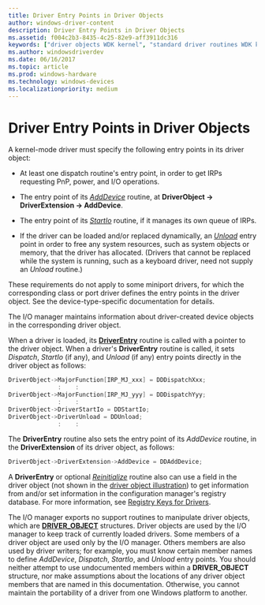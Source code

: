 ```yaml
---
title: Driver Entry Points in Driver Objects
author: windows-driver-content
description: Driver Entry Points in Driver Objects
ms.assetid: f004c2b3-8435-4c25-82e9-aff3911dc316
keywords: ["driver objects WDK kernel", "standard driver routines WDK kernel , driver objects", "driver routines WDK kernel , driver objects", "routines WDK kernel , driver objects", "objects WDK driver objects", "entry points WDK kernel", "driver entry points WDK kernel"]
ms.author: windowsdriverdev
ms.date: 06/16/2017
ms.topic: article
ms.prod: windows-hardware
ms.technology: windows-devices
ms.localizationpriority: medium
---
```


# Driver Entry Points in Driver Objects





A kernel-mode driver must specify the following entry points in its driver object:

-   At least one dispatch routine's entry point, in order to get IRPs requesting PnP, power, and I/O operations.

-   The entry point of its [*AddDevice*](https://msdn.microsoft.com/library/windows/hardware/ff540521) routine, at **DriverObject -&gt; DriverExtension -&gt; AddDevice**.

-   The entry point of its [*StartIo*](https://msdn.microsoft.com/library/windows/hardware/ff563858) routine, if it manages its own queue of IRPs.

-   If the driver can be loaded and/or replaced dynamically, an [*Unload*](https://msdn.microsoft.com/library/windows/hardware/ff564886) entry point in order to free any system resources, such as system objects or memory, that the driver has allocated. (Drivers that cannot be replaced while the system is running, such as a keyboard driver, need not supply an *Unload* routine.)

These requirements do not apply to some miniport drivers, for which the corresponding class or port driver defines the entry points in the driver object. See the device-type-specific documentation for details.

The I/O manager maintains information about driver-created device objects in the corresponding driver object.

When a driver is loaded, its [**DriverEntry**](https://msdn.microsoft.com/library/windows/hardware/ff544113) routine is called with a pointer to the driver object. When a driver's **DriverEntry** routine is called, it sets *Dispatch*, *StartIo* (if any), and *Unload* (if any) entry points directly in the driver object as follows:

```cpp
DriverObject->MajorFunction[IRP_MJ_xxx] = DDDispatchXxx; 
              :    : 
DriverObject->MajorFunction[IRP_MJ_yyy] = DDDispatchYyy; 
              :    : 
DriverObject->DriverStartIo = DDStartIo; 
DriverObject->DriverUnload = DDUnload; 
              :    : 
```

The **DriverEntry** routine also sets the entry point of its *AddDevice* routine, in the **DriverExtension** of its driver object, as follows:

```cpp
DriverObject->DriverExtension->AddDevice = DDAddDevice; 
```

A **DriverEntry** or optional [*Reinitialize*](https://msdn.microsoft.com/library/windows/hardware/ff561022) routine also can use a field in the driver object (not shown in the [driver object illustration](introduction-to-driver-objects.md#driver-object-illustration)) to get information from and/or set information in the configuration manager's registry database. For more information, see [Registry Keys for Drivers](https://msdn.microsoft.com/library/windows/hardware/ff549538).

The I/O manager exports no support routines to manipulate driver objects, which are [**DRIVER\_OBJECT**](https://msdn.microsoft.com/library/windows/hardware/ff544174) structures. Driver objects are used by the I/O manager to keep track of currently loaded drivers. Some members of a driver object are used only by the I/O manager. Others members are also used by driver writers; for example, you must know certain member names to define *AddDevice*, *Dispatch*, *StartIo*, and *Unload* entry points. You should neither attempt to use undocumented members within a **DRIVER\_OBJECT** structure, nor make assumptions about the locations of any driver object members that are named in this documentation. Otherwise, you cannot maintain the portability of a driver from one Windows platform to another.

 

 





